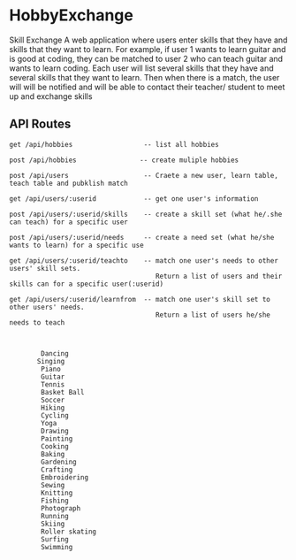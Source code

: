 # HobbyExchange
Skill Exchange A web application where users enter skills that they have and skills that they want to learn.  For example, if user 1 wants to learn guitar and is good at coding, they can be matched to user 2 who can teach guitar and wants to learn coding.    Each user will list several skills that they have and several skills that they want to learn.   Then when there is a match, the user will will be notified and will be able to contact their teacher/ student to meet up and exchange skills


## API Routes

```
get /api/hobbies                  -- list all hobbies   

post /api/hobbies                -- create muliple hobbies

post /api/users                   -- Craete a new user, learn table, teach table and pubklish match 

get /api/users/:userid            -- get one user's information

post /api/users/:userid/skills    -- create a skill set (what he/.she can teach) for a specific user

post /api/users/:userid/needs     -- create a need set (what he/she wants to learn) for a specific use

get /api/users/:userid/teachto    -- match one user's needs to other users' skill sets. 
                                     Return a list of users and their skills can for a specific user(:userid)  

get /api/users/:userid/learnfrom  -- match one user's skill set to other users' needs. 
                                     Return a list of users he/she needs to teach



```

```
        Dancing
       Singing
        Piano
        Guitar
        Tennis
        Basket Ball
        Soccer
        Hiking
        Cycling
        Yoga
        Drawing
        Painting
        Cooking
        Baking
        Gardening
        Crafting
        Embroidering
        Sewing
        Knitting
        Fishing
        Photograph
        Running
        Skiing
        Roller skating
        Surfing
        Swimming
```